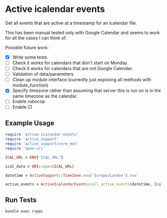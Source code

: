 # Active icalendar events

Get all events that are active at a timestamp for an icalendar file.

This has been manual tested only with Google Calendar and seems to work for all the cases I can think of.

Possible future work:
- [x] Write some tests.
- [ ] Check it works for calendars that don't start on Monday.
- [ ] Check it works for calendars that are not Google Calendar.
- [ ] Validation of data/parameters.
- [ ] Clean up module interface (currently just exposing all methods with module_function)
- [x] Specify timezone rather than assuming that server this is run on is in the same timezone as the calendar.
- [ ] Enable rubocop
- [ ] Enable CI

## Example Usage

```ruby
require 'active-icalendar-events'
require 'active_support'
require 'active_support/core_ext'
require 'open-uri'

ICAL_URL = ENV['ICAL_URL']

ical_data = URI::open(ICAL_URL)

datetime = ActiveSupport::TimeZone.new('Europe/London').now

active_events = ActiveIcalendarEvents::all_active_events(datetime, Icalendar::Calendar.parse(ical_data))
```

## Run Tests

```bash
bundle exec rspec
```
